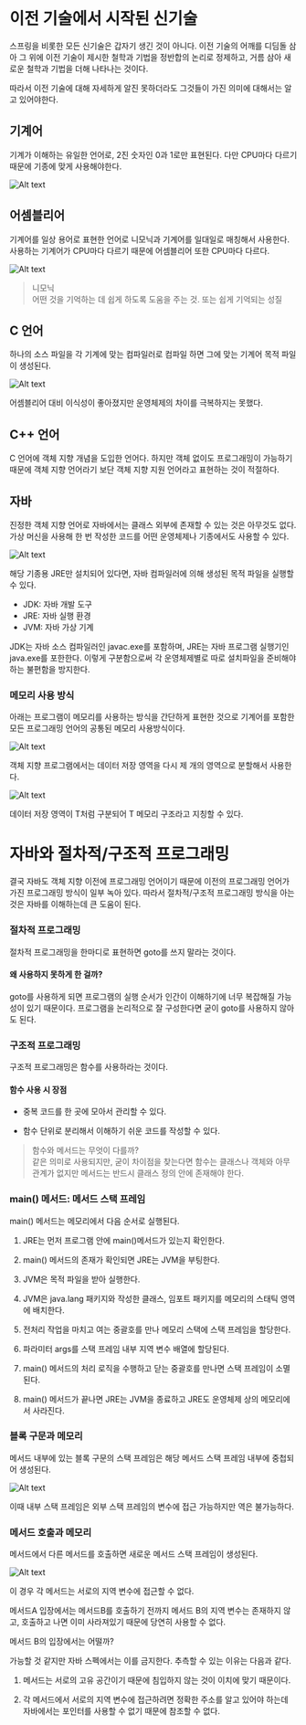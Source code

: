 # 이전 기술에서 시작된 신기술

스프링을 비롯한 모든 신기술은 갑자기 생긴 것이 아니다. 이전 기술의 어깨를 디딤돌 삼아 그 위에 이전 기술이 제시한 철학과 기법을 정반합의 논리로 정제하고, 거름 삼아 새로운 철학과 기법을 더해 나타나는 것이다.

따라서 이전 기술에 대해 자세하게 알진 못하더라도 그것들이 가진 의미에 대해서는 알고 있어야한다.

## 기계어

기계가 이해하는 유일한 언어로, 2진 숫자인 0과 1로만 표현된다. 다만 CPU마다 다르기 때문에 기종에 맞게 사용해야한다.

![Alt text](<이미지/기계어 실행.png>)

## 어셈블리어

기계어를 일상 용어로 표현한 언어로 니모닉과 기계어를 일대일로 매칭해서 사용한다. 사용하는 기계어가 CPU마다 다르기 때문에 어셈블리어 또한 CPU마다 다르다.

![Alt text](<이미지/어셈블리어 실행.png>)

> 니모닉<br>
어떤 것을 기억하는 데 쉽게 하도록 도움을 주는 것. 또는 쉽게 기억되는 성질

## C 언어

하나의 소스 파일을 각 기계에 맞는 컴파일러로 컴파일 하면 그에 맞는 기계어 목적 파일이 생성된다.

![Alt text](<이미지/C 언어 실행.png>)

어셈블리어 대비 이식성이 좋아졌지만 운영체제의 차이를 극복하지는 못했다.

## C++ 언어

C 언어에 객체 지향 개념을 도입한 언어다. 하지만 객체 없이도 프로그래밍이 가능하기 때문에 객체 지향 언어라기 보단 객체 지향 지원 언어라고 표현하는 것이 적절하다.

## 자바

진정한 객체 지향 언어로 자바에서는 클래스 외부에 존재할 수 있는 것은 아무것도 없다. 가상 머신을 사용해 한 번 작성한 코드를 어떤 운영체제나 기종에서도 사용할 수 있다.

![Alt text](<이미지/자바 실행.png>)

해당 기종용 JRE만 설치되어 있다면, 자바 컴파일러에 의해 생성된 목적 파일을 실행할 수 있다.

* JDK: 자바 개발 도구
* JRE: 자바 실행 환경
* JVM: 자바 가상 기계

JDK는 자바 소스 컴파일러인 javac.exe를 포함하며, JRE는 자바 프로그램 실행기인 java.exe를 포한한다. 이렇게 구분함으로써 각 운영체제별로 따로 설치파일을 준비해야 하는 불편함을 방지한다. 

### 메모리 사용 방식

아래는 프로그램이 메모리를 사용하는 방식을 간단하게 표현한 것으로 기계어를 포함한 모든 프로그래밍 언어의 공통된 메모리 사용방식이다.

![Alt text](<이미지/메모리 사용 방식.png>)

객체 지향 프로그램에서는 데이터 저장 영역을 다시 제 개의 영역으로 분할해서 사용한다.

![Alt text](<이미지/객체 지향 프로그램의 메모리 사용 방식.png>)

데이터 저장 영역이 T처럼 구분되어 T 메모리 구조라고 지칭할 수 있다.

# 자바와 절차적/구조적 프로그래밍

결국 자바도 객체 지향 이전에 프로그래밍 언어이기 때문에 이전의 프로그래밍 언어가 가진 프로그래밍 방식이 일부 녹아 있다. 따라서 절차적/구조적 프로그래밍 방식을 아는 것은 자바를 이해하는데 큰 도움이 된다.

### 절차적 프로그래밍

절차적 프로그래밍을 한마디로 표현하면 goto를 쓰지 말라는 것이다.

#### 왜 사용하지 못하게 한 걸까?

goto를 사용하게 되면 프로그램의 실행 순서가 인간이 이해하기에 너무 복잡해질 가능성이 있기 때문이다. 프로그램을 논리적으로 잘 구성한다면 굳이 goto를 사용하지 않아도 된다.

### 구조적 프로그래밍

구조적 프로그래밍은 함수를 사용하라는 것이다.

#### 함수 사용 시 장점

* 중복 코드를 한 곳에 모아서 관리할 수 있다.

* 함수 단위로 분리해서 이해하기 쉬운 코드를 작성할 수 있다.

> 함수와 메서드는 무엇이 다를까?<br>
같은 의미로 사용되지만, 굳이 차이점을 찾는다면 함수는 클래스나 객체와 아무 관계가 없지만 메서드는 반드시 클래스 정의 안에 존재해야 한다.

### main() 메서드: 메서드 스택 프레임

main() 메서드는 메모리에서 다음 순서로 실행된다.

1. JRE는 먼저 프로그램 안에 main()메서드가 있는지 확인한다.

2. main() 메서드의 존재가 확인되면 JRE는 JVM을 부팅한다.

3. JVM은 목적 파일을 받아 실행한다.

4. JVM은 java.lang 패키지와 작성한 클래스, 임포트 패키지를 메모리의 스태틱 영역에 배치한다.

5. 전처리 작업을 마치고 여는 중괄호를 만나 메모리 스택에 스택 프레임을 할당한다.

6. 파라미터 args를 스택 프레임 내부 지역 변수 배열에 할당된다.

7. main() 메서드의 처리 로직을 수행하고 닫는 중괄호를 만나면 스택 프레임이 소멸된다.

8. main() 메서드가 끝나면 JRE는 JVM을 종료하고 JRE도 운영체제 상의 메모리에서 사라진다.

### 블록 구문과 메모리

메서드 내부에 있는 블록 구문의 스택 프레임은 해당 메서드 스택 프레임 내부에 중첩되어 생성된다.

![Alt text](<이미지/내부 스택 프레임.png>)

이때 내부 스택 프레임은 외부 스택 프레임의 변수에 접근 가능하지만 역은 불가능하다.

### 메서드 호출과 메모리

메서드에서 다른 메서드를 호출하면 새로운 메서드 스택 프레임이 생성된다.

![Alt text](<이미지/메소드 스택 프레임.png>)

이 경우 각 메서드는 서로의 지역 변수에 접근할 수 없다.

메서드A 입장에서는 메서드B를 호출하기 전까지 메서드 B의 지역 변수는 존재하지 않고, 호출하고 나면 이미 사라져있기 때문에 당연히 사용할 수 없다.

메서드 B의 입장에서는 어떨까?

가능할 것 같지만 자바 스펙에서는 이를 금지한다. 추측할 수 있는 이유는 다음과 같다.

1. 메서드는 서로의 고유 공간이기 때문에 침입하지 않는 것이 이치에 맞기 때문이다.

2. 각 메서드에서 서로의 지역 변수에 접근하려면 정확한 주소를 알고 있어야 하는데 자바에서는 포인터를 사용할 수 없기 때문에 참조할 수 없다.